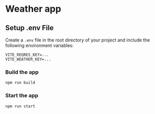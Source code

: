  # Weather app

## Setup .env File

Create a `.env` file in the root directory of your project and include the following environment variables:

```env
VITE_REQRES_KEY=...
VITE_WEATHER_KEY=...
```

### Build the app

``` shell
npm run build
```

### Start the app

``` shell
npm run start
```